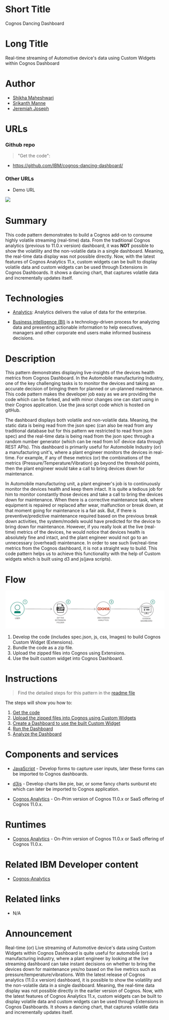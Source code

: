 # Short Title

Cognos Dancing Dashboard



# Long Title

Real-time streaming of Automotive device's data using Custom Widgets within Cognos Dashboard



# Author


* [Shikha Maheshwari](https://www.linkedin.com/in/shikha-maheshwari) 
* [Srikanth Manne](https://www.linkedin.com/in/srikanth-manne-3a3577b7/) 
* [Jeremiah Joseph](https://www.linkedin.com/in/jeremiah-joseph-8a954a1/)


# URLs

### Github repo

> "Get the code": 
* https://github.com/IBM/cognos-dancing-dashboard/

### Other URLs

* Demo URL

[![](http://img.youtube.com/vi/234fz-UwPKY/0.jpg)](https://youtu.be/234fz-UwPKY)

# Summary

This code pattern demonstrates to build a Cognos add-on to consume highly volatile streaming (real-time) data. From the traditional Cognos analytics (previous to 11.0.x version) dashboard, it was **NOT** possible to show the volatility and the non-volatile data in a single dashboard. Meaning, the real-time data display was not possible directly. Now, with the latest features of Cognos Analytics 11.x, custom widgets can be built to display volatile data and custom widgets can be used through Extensions in Cognos Dashboards. It shows a dancing chart, that captures volatile data and incrementally updates itself. 


# Technologies

* [Analytics](https://developer.ibm.com/code/technologies/analytics/): Analytics delivers the value of data for the enterprise.

* [Business intelligence (BI)](https://www.gartner.com/it-glossary/business-intelligence-bi/) is a technology-driven process for analyzing data and presenting actionable information to help executives, managers and other corporate end users make informed business decisions.



# Description

This pattern demonstrates displaying live-insights of the devices health metrics from Cognos Dashboard. In the Automobile manufacturing Industry, one of the key challenging tasks is to monitor the devices and taking an accurate decision of bringing them for planned or un-planned maintenance.
This code pattern makes the developer job easy as we are providing the code which can be forked, and with minor changes one can start using in their Cognos application. Use the java script code which is hosted on gitHub. 

The dashboard displays both volatile and non-volatile data. Meaning, the static data is being read from the json spec (can also be read from any traditional database but for this pattern we restricted to read from json spec) and the real-time data is being read from the json spec through a random number generator (which can be read from IoT device data through REST APIs). This dashboard is primarily useful for Automobile Industry (or) a manufacturing unit's, where a plant engineer monitors the devices in real-time. For example, if any of these metrics (or) the combinations of the metrics (Pressure/Temperature/Vibration) go beyond the threshold points, then the plant engineer would take a call to bring devices down for maintenance.

In Automobile manufacturing unit, a plant engineer's job is to continuously monitor the devices health and keep them intact. It is quite a tedious job for him to monitor constantly those devices and take a call to bring the devices down for maintenance. When there is a corrective maintenance task, where equipment is repaired or replaced after wear, malfunction or break down, at that moment going for maintenance is a fair ask. But, if there is preventive/predictive maintenance required based on the previous break down activities, the system/models would have predicted for the device to bring down for maintenance. However, if you really look at the live (real-time) metrics of the devices, he would notice that devices health is absolutely fine and intact, and the plant engineer would not go to an unnecessary (overhead) maintenance. In order to see such live/real-time metrics from the Cognos dashboard, it is not a straight way to build. This code pattern helps us to achieve this functionality with the help of Custom widgets which is built using d3 and js(java scripts).


# Flow

![CDB_Cognos](https://github.com/IBM/cognos-dancing-dashboard/blob/master/images/DD_Flow.jpg)

1. Develop the code (includes spec.json, js, css, Images) to build Cognos Custom Widget (Extensions).
2. Bundle the code as a zip file.
3. Upload the zipped files into Cognos using Extensions.
4. Use the built custom widget into Cognos Dashboard.
 
# Instructions

> Find the detailed steps for this pattern in the [readme file](https://github.com/IBM/cognos-dancing-dashboard/blob/master/README.md) 

The steps will show you how to:

1. [Get the code](#1-get-the-code)
2. [Upload the zipped files into Cognos using Custom Widgets](#2-upload-the-zipped-files-into-cognos-using-custom-widgets)
3. [Create a Dashboard to use the built Custom Widget](#3-create-a-dashboard-to-use-the-built-custom-widget)
4. [Run the Dashboard](#4-run-the-dashboard)
5. [Analyze the Dashboard](#5-analyze-the-dashboard)


# Components and services

* [JavaScript](https://www.w3schools.com/js/) - Develop forms to capture user inputs, later these forms can be imported to Cognos dashboards.

* [d3js](https://d3js.org/) - Develop charts like pie, bar, or some fancy charts sunburst etc which can later be imported to Cognos application.

* [Cognos Analytics](https://public.dhe.ibm.com/software/data/sw-library/analytics/smart-papers/cognos-analytics/) - On-Prim version of Cognos 11.0.x or SaaS offering of Cognos 11.0.x.


# Runtimes

* [Cognos Analytics](https://public.dhe.ibm.com/software/data/sw-library/analytics/smart-papers/cognos-analytics/) - On-Prim version of Cognos 11.0.x or SaaS offering of Cognos 11.0.x.


# Related IBM Developer content

* [Cognos-Analytics](https://www.ibm.com/communities/analytics/cognos-analytics-blog/video-an-overview-of-cognos-analytics/)


# Related links

* N/A

# Announcement

Real-time (or) Live streaming of Automotive device's data using Custom Widgets within Cognos Dashboard is quite useful for automobile (or) a manufacturing industry, where a plant engineer by looking at the live streaming dashboard can take instant decisions on whether to bring the devices down for maintenance yes/no based on the live metrics such as pressure/temperature/vibrations. With the latest release of Cognos analytics (11.0.x version) dashboard, it is possible to show the volatility and the non-volatile data in a single dashboard. Meaning, the real-time data display was not possible directly in the earlier version of Cognos. Now, with the latest features of Cognos Analytics 11.x, custom widgets can be built to display volatile data and custom widgets can be used through Extensions in Cognos Dashboards. It shows a dancing chart, that captures volatile data and incrementally updates itself. 

